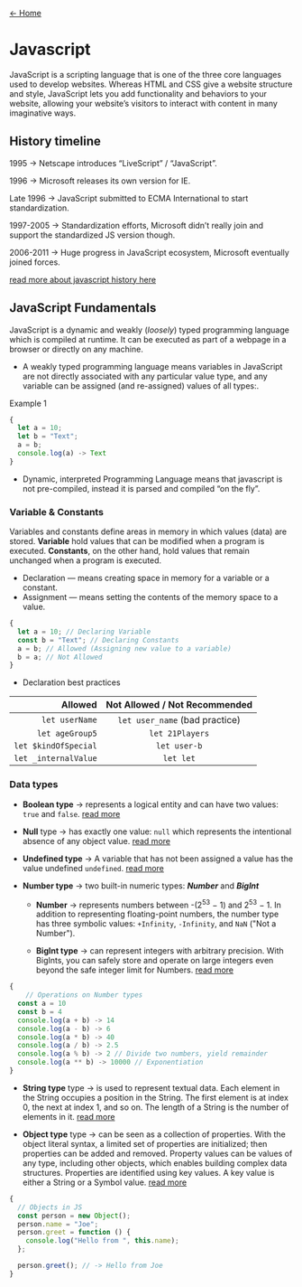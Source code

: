 [&leftarrow; Home](../README.md)

# Javascript

JavaScript is a scripting language that is one of the three core languages used to develop websites. Whereas HTML and CSS give a website structure and style, JavaScript lets you add functionality and behaviors to your website, allowing your website’s visitors to interact with content in many imaginative ways.

## History timeline

1995 &rightarrow; Netscape introduces “LiveScript” / “JavaScript”.

1996 &rightarrow; Microsoft releases its own version for IE.

Late 1996 &rightarrow; JavaScript submitted to ECMA International to start standardization.

1997-2005 &rightarrow; Standardization efforts, Microsoft didn’t really join and support the standardized JS version though.

2006-2011 &rightarrow; Huge progress in JavaScript ecosystem, Microsoft eventually joined forces.

[read more about javascript history here](https://medium.com/@_benaston/lesson-1a-the-history-of-javascript-8c1ce3bffb17)

## JavaScript Fundamentals

JavaScript is a dynamic and weakly (_loosely_) typed programming language which is compiled at runtime. It can be executed as part of a webpage in a browser or directly on any machine.

- A weakly typed programming language means variables in JavaScript are not directly associated with any particular value type, and any variable can be assigned (and re-assigned) values of all types:.

Example 1

```javascript
{
  let a = 10;
  let b = "Text";
  a = b;
  console.log(a) -> Text
}
```

- Dynamic, interpreted Programming Language means that javascript is not pre-compiled, instead it is parsed and compiled “on the fly”.

### Variable & Constants

Variables and constants define areas in memory in which values (data) are stored. **Variable** hold values that can be modified when a program is executed. **Constants**, on the other hand, hold values that remain unchanged when a program is executed.

- Declaration — means creating space in memory for a variable or a constant.
- Assignment — means setting the contents of the memory space to a value.

```javascript
{
  let a = 10; // Declaring Variable
  const b = "Text"; // Declaring Constants
  a = b; // Allowed (Assigning new value to a variable)
  b = a; // Not Allowed
}
```

- Declaration best practices

|              Allowed | Not Allowed / Not Recommended  |
| -------------------: | :----------------------------: |
|       `let userName` | `let user_name` (bad practice) |
|      `let ageGroup5` |        `let 21Players`         |
| `let $kindOfSpecial` |          `let user-b`          |
| `let _internalValue` |           `let let`            |

### Data types

- **Boolean type** &rightarrow; represents a logical entity and can have two values: `true` and `false`. [read more](https://developer.mozilla.org/en-US/docs/Web/JavaScript/Reference/Global_Objects/Boolean)

- **Null** type &rightarrow; has exactly one value: `null` which represents the intentional absence of any object value. [read more](https://developer.mozilla.org/en-US/docs/Web/JavaScript/Reference/Global_Objects/null)

- **Undefined type** &rightarrow; A variable that has not been assigned a value has the value undefined `undefined`. [read more](https://developer.mozilla.org/en-US/docs/Web/JavaScript/Reference/Global_Objects/undefined)

- **Number type** &rightarrow; two built-in numeric types: **_Number_** and **_BigInt_**

  - **Number** &rightarrow; represents numbers between -(2<sup>53</sup> − 1) and 2<sup>53</sup> − 1. In addition to representing floating-point numbers, the number type has three symbolic values: `+Infinity`, `-Infinity`, and `NaN` ("Not a Number").

  - **BigInt type** &rightarrow; can represent integers with arbitrary precision. With BigInts, you can safely store and operate on large integers even beyond the safe integer limit for Numbers. [read more](https://developer.mozilla.org/en-US/docs/Web/JavaScript/Reference/Global_Objects/BigInt)

```javascript
{
    // Operations on Number types
  const a = 10
  const b = 4
  console.log(a + b) -> 14
  console.log(a - b) -> 6
  console.log(a * b) -> 40
  console.log(a / b) -> 2.5
  console.log(a % b) -> 2 // Divide two numbers, yield remainder
  console.log(a ** b) -> 10000 // Exponentiation
}
```

- **String type** type &rightarrow; is used to represent textual data. Each element in the String occupies a position in the String. The first element is at index 0, the next at index 1, and so on. The length of a String is the number of elements in it. [read more](https://developer.mozilla.org/en-US/docs/Web/JavaScript/Reference/Global_Objects/String)

- **Object type** type &rightarrow; can be seen as a collection of properties. With the object literal syntax, a limited set of properties are initialized; then properties can be added and removed. Property values can be values of any type, including other objects, which enables building complex data structures. Properties are identified using key values. A key value is either a String or a Symbol value. [read more](https://developer.mozilla.org/en-US/docs/Web/JavaScript/Reference/Global_Objects/Object)

```javascript
{
  // Objects in JS
  const person = new Object();
  person.name = "Joe";
  person.greet = function () {
    console.log("Hello from ", this.name);
  };

  person.greet(); // -> Hello from Joe
}
```
